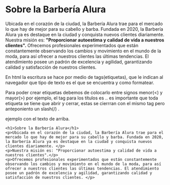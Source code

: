 # Sobre la Barbería Alura
Ubicada en el corazón de la ciudad, la Barbería Alura trae para el mercado lo que hay de mejor para su cabello y barba. Fundada en 2020, la Barbería Alura ya es destaque en la ciudad y conquista nuevos clientes diariamente. 
Nuestra misión es: **"Proporcionar autoestima y calidad de vida a nuestros clientes".**
Ofrecemos profesionales experimentados que están constantemente observando los cambios y movimiento en el mundo de la moda, para así ofrecer a nuestros clientes las últimas tendencias. El atendimiento posee un padrón de excelencia y agilidad, garantizando calidad y satisfacción de nuestros clientes. 

En html la escritura se hace por medio de tags(etiquetas), que le indican al navegador que tipo de texto es el que se encuentra y como formatear.

Para poder crear etiquetas debemos de colocarlo entre signos menor(<)  y mayor(>)
por ejemplo, el tag para los títulos es <h>.. es importante que toda etiqueta se tiene que abrir y cerrar, estas se cierrran con el mismo tag pero anteponiento un slash(/) </h>.

ejemplo con el texto de arriba.

```
<h1>Sobre la Barbería Alura</h1>
<p>Ubicada en el corazón de la ciudad, la Barbería Alura trae para el mercado lo que hay de mejor para su cabello y barba. Fundada en 2020, la Barbería Alura ya es destaque en la ciudad y conquista nuevos clientes diariamente. </p>
<p>Nuestra misión es: "Proporcionar autoestima y calidad de vida a nuestros clientes".</p>
<p>Ofrecemos profesionales experimentados que están constantemente observando los cambios y movimiento en el mundo de la moda, para así ofrecer a nuestros clientes las últimas tendencias. El atendimiento posee un padrón de excelencia y agilidad, garantizando calidad y satisfacción de nuestros clientes. </p>


```
